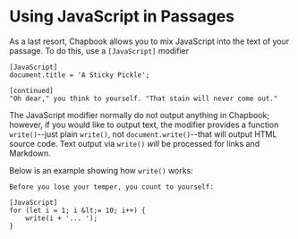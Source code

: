 # Using JavaScript in Passages

As a last resort, Chapbook allows you to mix JavaScript into the text of your passage. To do this, use a `[JavaScript]` modifier

```
[JavaScript]
document.title = 'A Sticky Pickle';

[continued]
"Oh dear," you think to yourself. "That stain will never come out."
```

The JavaScript modifier normally do not output anything in Chapbook; however, if you would like to output text, the modifier provides a function `write()`--just plain `write()`, not `document.write()`--that will output HTML source code. Text output via `write()` _will_ be processed for links and Markdown.

Below is an example showing how `write()` works:

```
Before you lose your temper, you count to yourself:

[JavaScript]
for (let i = 1; i &lt;= 10; i++) {
	write(i + '... ');
}
```